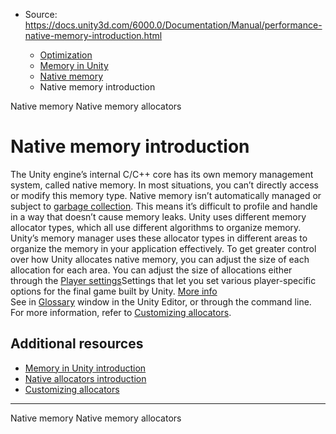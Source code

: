 * Source: https://docs.unity3d.com/6000.0/Documentation/Manual/performance-native-memory-introduction.html

  * [Optimization](https://docs.unity3d.com/6000.0/Documentation/Manual/analysis.html)
  * [Memory in Unity](https://docs.unity3d.com/6000.0/Documentation/Manual/performance-memory.html)
  * [Native memory](https://docs.unity3d.com/6000.0/Documentation/Manual/performance-native-memory.html)
  * Native memory introduction


[](https://docs.unity3d.com/6000.0/Documentation/Manual/performance-native-memory.html)
Native memory
[](https://docs.unity3d.com/6000.0/Documentation/Manual/performance-native-allocators.html)
Native memory allocators
# Native memory introduction
The Unity engine’s internal C/C++ core has its own memory management system, called native memory. In most situations, you can’t directly access or modify this memory type.
Native memory isn’t automatically managed or subject to [garbage collection](https://docs.unity3d.com/6000.0/Documentation/Manual/performance-garbage-collector.html). This means it’s difficult to profile and handle in a way that doesn’t cause memory leaks.
Unity uses different memory allocator types, which all use different algorithms to organize memory. Unity’s memory manager uses these allocator types in different areas to organize the memory in your application effectively. 
To get greater control over how Unity allocates native memory, you can adjust the size of each allocation for each area. You can adjust the size of allocations either through the [Player settings](https://docs.unity3d.com/6000.0/Documentation/Manual/class-PlayerSettings.html)Settings that let you set various player-specific options for the final game built by Unity. [More info](https://docs.unity3d.com/6000.0/Documentation/Manual/class-PlayerSettings.html)  
See in [Glossary](https://docs.unity3d.com/6000.0/Documentation/Manual/Glossary.html#PlayerSettings) window in the Unity Editor, or through the command line. For more information, refer to [Customizing allocators](https://docs.unity3d.com/6000.0/Documentation/Manual/memory-allocator-customization.html).
## Additional resources
  * [Memory in Unity introduction](https://docs.unity3d.com/6000.0/Documentation/Manual/performance-memory-overview.html)
  * [Native allocators introduction](https://docs.unity3d.com/6000.0/Documentation/Manual/performance-native-allocators.html)
  * [Customizing allocators](https://docs.unity3d.com/6000.0/Documentation/Manual/memory-allocator-customization.html)


* * *
[](https://docs.unity3d.com/6000.0/Documentation/Manual/performance-native-memory.html)
Native memory
[](https://docs.unity3d.com/6000.0/Documentation/Manual/performance-native-allocators.html)
Native memory allocators
